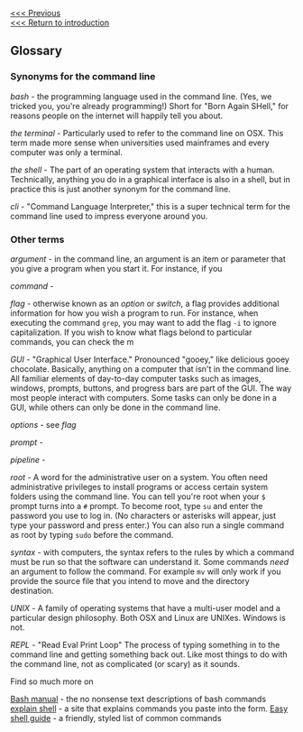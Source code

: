 [<<< Previous](grep.md)  
[<<< Return to introduction](README.md)

## Glossary

### Synonyms for the command line

*bash* - the programming language used in the command line. (Yes, we tricked you, you're already programming!) Short for "Born Again SHell," for reasons people on the internet will happily tell you about.

*the terminal* - Particularly used to refer to the command line on OSX. This term made more sense when universities used mainframes and every computer was only a terminal.

*the shell* - The part of an operating system that interacts with a human. Technically, anything you do in a graphical interface is also in a shell, but in practice this is just another synonym for the command line.

*cli* - "Command Language Interpreter," this is a super technical term for the command line used to impress everyone around you.

### Other terms

*argument* - in the command line, an argument is an item or parameter that you give a program when you start it. For instance, if you 

*command* - 

*flag* - otherwise known as an *option* or *switch*, a flag provides additional information for how you wish a program to run. For instance, when executing the command `grep`, you may want to add the flag `-i` to ignore capitalization. If you wish to know what flags belond to particular commands, you can check the m

*GUI* - "Graphical User Interface." Pronounced "gooey," like delicious gooey chocolate. Basically, anything on a computer that isn't in the command line. All familiar elements of day-to-day computer tasks such as images, windows, prompts, buttons, and progress bars are part of the GUI. The way most people interact with computers. Some tasks can only be done in a GUI, while others can only be done in the command line.

*options* - see *flag*

*prompt* -

*pipeline* - 

*root* - A word for the administrative user on a system. You often need administrative privileges to install programs or access certain system folders using the command line. You can tell you're root when your `$` prompt turns into a `#` prompt. To become root, type `su` and enter the password you use to log in. (No characters or asterisks will appear, just type your password and press enter.) You can also run a single command as root by typing `sudo` before the command.

*syntax* - with computers, the syntax refers to the rules by which a command must be run so that the software can understand it. Some commands *need* an argument to follow the command. For example `mv` will only work if you provide the source file that you intend to move and the directory destination. 

*UNIX* - A family of operating systems that have a multi-user model and a particular design philosophy. Both OSX and Linux are UNIXes. Windows is not.

*REPL* - "Read Eval Print Loop" The process of typing something in to the command line and getting something back out. Like most things to do with the command line, not as complicated (or scary) as it sounds.

Find so much more on 

[Bash manual](https://www.gnu.org/software/bash/manual/bashref.html) - the no nonsense text descriptions of bash commands
[explain shell](https://explainshell.com/) - a site that explains commands you paste into the form.
[Easy shell guide](https://lucasviola.github.io/easyshell/) - a friendly, styled list of common commands
